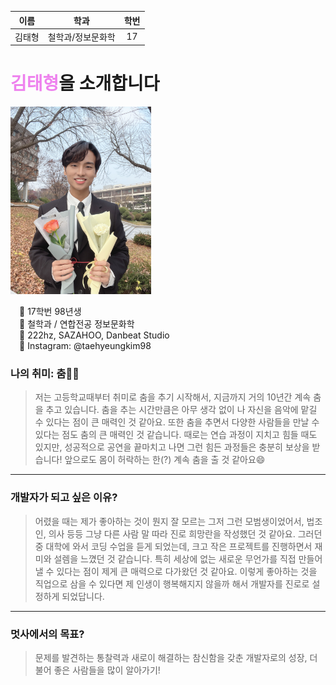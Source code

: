 | 이름 | 학과 | 학번 |
| :---: | :---: | :---: |
|김태형|철학과/정보문화학|17

<span><mark style="all: unset; color: violet">김태형</mark>을 소개합니다</span>
===

<!-- ![김태형](./img_taehyeong/testProfile.jpeg) -->

<img src = './img_taehyeong/testProfile.jpeg' height="300px">

<ul style="list-style: none; padding-left: 1em">
    <li>📌 17학번 98년생</li>
    <li>📌 철학과 / 연합전공 정보문화학</li>
    <li>💃 222hz, SAZAHOO, Danbeat Studio</li>
    <li>📌 Instagram: @taehyeungkim98</li>
</ul>

### 나의 취미: 춤💃🕺
>저는 고등학교때부터 취미로 춤을 추기 시작해서, 지금까지 거의 10년간 계속 춤을 추고 있습니다. 춤을 추는 시간만큼은 아무 생각 없이 나 자신을 음악에 맡길 수 있다는 점이 큰 매력인 것 같아요. 또한 춤을 추면서 다양한 사람들을 만날 수 있다는 점도 춤의 큰 매력인 것 같습니다. 때로는 연습 과정이 지치고 힘들 때도 있지만, 성공적으로 공연을 끝마치고 나면 그런 힘든 과정들은 충분히 보상을 받습니다! 앞으로도 몸이 허락하는 한(?) 계속 춤을 출 것 같아요😄
---

### 개발자가 되고 싶은 이유?
> 어렸을 때는 제가 좋아하는 것이 뭔지 잘 모르는 그저 그런 모범생이었어서, 법조인, 의사 등등 그냥 다른 사람 말 따라 진로 희망란을 작성했던 것 같아요. 그러던 중 대학에 와서 코딩 수업을 듣게 되었는데, 크고 작은 프로젝트를 진행하면서 재미와 설렘을 느꼈던 것 같습니다. 특히 세상에 없는 새로운 무언가를 직접 만들어낼 수 있다는 점이 제게 큰 매력으로 다가왔던 것 같아요. 이렇게 좋아하는 것을 직업으로 삼을 수 있다면 제 인생이 행복해지지 않을까 해서 개발자를 진로로 설정하게 되었답니다.
---
### 멋사에서의 목표?
>문제를 발견하는 통찰력과 새로이 해결하는 참신함을 갖춘 개발자로의 성장, 더불어 좋은 사람들을 많이 알아가기!